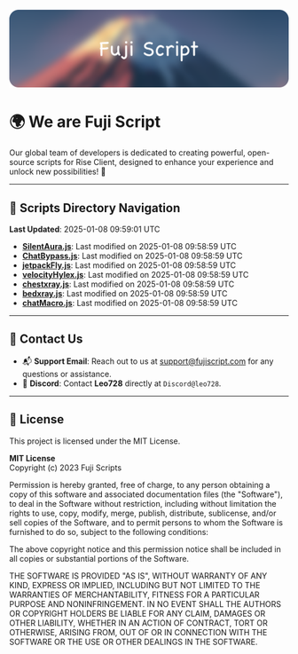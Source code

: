 ![Banner](.github/b.webp)

# 🌍 **We are Fuji Script**

Our global team of developers is dedicated to creating powerful, open-source scripts for Rise Client, designed to enhance your experience and unlock new possibilities! 🌟

---
<!-- SCRIPTS_NAVIGATION_START -->
## 📂 **Scripts Directory Navigation**

**Last Updated**: 2025-01-08 09:59:01 UTC

- **[SilentAura.js](scripts/SilentAura.js)**: Last modified on 2025-01-08 09:58:59 UTC
- **[ChatBypass.js](scripts/ChatBypass.js)**: Last modified on 2025-01-08 09:58:59 UTC
- **[jetpackFly.js](scripts/jetpackFly.js)**: Last modified on 2025-01-08 09:58:59 UTC
- **[velocityHylex.js](scripts/velocityHylex.js)**: Last modified on 2025-01-08 09:58:59 UTC
- **[chestxray.js](scripts/chestxray.js)**: Last modified on 2025-01-08 09:58:59 UTC
- **[bedxray.js](scripts/bedxray.js)**: Last modified on 2025-01-08 09:58:59 UTC
- **[chatMacro.js](scripts/chatMacro.js)**: Last modified on 2025-01-08 09:58:59 UTC

<!-- SCRIPTS_NAVIGATION_END -->

---

## 💬 **Contact Us**  
- 📬 **Support Email**: Reach out to us at [support@fujiscript.com](mailto:support@fujiscript.com) for any questions or assistance.  
- 💬 **Discord**: Contact **Leo728** directly at `Discord@leo728`.

---

## 📜 **License**

This project is licensed under the MIT License.  

**MIT License**  
Copyright (c) 2023 Fuji Scripts  

Permission is hereby granted, free of charge, to any person obtaining a copy of this software and associated documentation files (the "Software"), to deal in the Software without restriction, including without limitation the rights to use, copy, modify, merge, publish, distribute, sublicense, and/or sell copies of the Software, and to permit persons to whom the Software is furnished to do so, subject to the following conditions:  

The above copyright notice and this permission notice shall be included in all copies or substantial portions of the Software.  

THE SOFTWARE IS PROVIDED "AS IS", WITHOUT WARRANTY OF ANY KIND, EXPRESS OR IMPLIED, INCLUDING BUT NOT LIMITED TO THE WARRANTIES OF MERCHANTABILITY, FITNESS FOR A PARTICULAR PURPOSE AND NONINFRINGEMENT. IN NO EVENT SHALL THE AUTHORS OR COPYRIGHT HOLDERS BE LIABLE FOR ANY CLAIM, DAMAGES OR OTHER LIABILITY, WHETHER IN AN ACTION OF CONTRACT, TORT OR OTHERWISE, ARISING FROM, OUT OF OR IN CONNECTION WITH THE SOFTWARE OR THE USE OR OTHER DEALINGS IN THE SOFTWARE.  
